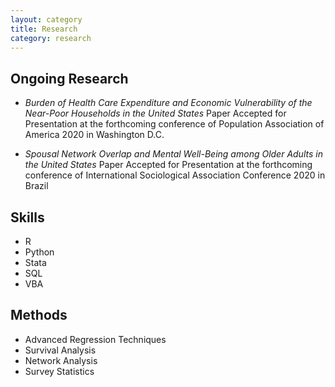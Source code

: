 ```yaml
---
layout: category
title: Research
category: research
---
```


## Ongoing Research

* *Burden of Health Care Expenditure and Economic Vulnerability of the Near-Poor Households in the United States*
Paper Accepted for Presentation at the forthcoming conference of Population Association of America 2020 in Washington D.C.

* *Spousal Network Overlap and Mental Well-Being among Older Adults in the United States*
Paper Accepted for Presentation at the forthcoming conference of International Sociological Association Conference 2020 in Brazil


## Skills

* R
* Python
* Stata
* SQL
* VBA


## Methods

* Advanced Regression Techniques
* Survival Analysis
* Network Analysis
* Survey Statistics


